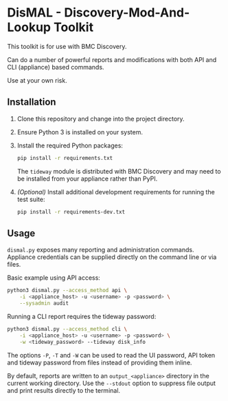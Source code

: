 # DisMAL - Discovery-Mod-And-Lookup Toolkit

This toolkit is for use with BMC Discovery.

Can do a number of powerful reports and modifications with both API and CLI (appliance) based commands.

Use at your own risk.

## Installation

1. Clone this repository and change into the project directory.
2. Ensure Python 3 is installed on your system.
3. Install the required Python packages:

   ```bash
   pip install -r requirements.txt
   ```

   The `tideway` module is distributed with BMC Discovery and may need to be
   installed from your appliance rather than PyPI.

4. *(Optional)* Install additional development requirements for running the
   test suite:

   ```bash
   pip install -r requirements-dev.txt
   ```

## Usage

`dismal.py` exposes many reporting and administration commands. Appliance
credentials can be supplied directly on the command line or via files.

Basic example using API access:

```bash
python3 dismal.py --access_method api \
    -i <appliance_host> -u <username> -p <password> \
    --sysadmin audit
```

Running a CLI report requires the tideway password:

```bash
python3 dismal.py --access_method cli \
    -i <appliance_host> -u <username> -p <password> \
    -w <tideway_password> --tideway disk_info
```

The options `-P`, `-T` and `-W` can be used to read the UI password, API token
and tideway password from files instead of providing them inline.

By default, reports are written to an `output_<appliance>` directory in the
current working directory. Use the `--stdout` option to suppress file output and
print results directly to the terminal.
